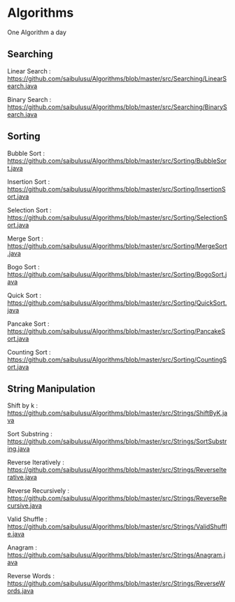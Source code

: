 # Algorithms

One Algorithm a day



## Searching

Linear Search : https://github.com/saibulusu/Algorithms/blob/master/src/Searching/LinearSearch.java

Binary Search : https://github.com/saibulusu/Algorithms/blob/master/src/Searching/BinarySearch.java



## Sorting
Bubble Sort : https://github.com/saibulusu/Algorithms/blob/master/src/Sorting/BubbleSort.java

Insertion Sort : https://github.com/saibulusu/Algorithms/blob/master/src/Sorting/InsertionSort.java

Selection Sort : https://github.com/saibulusu/Algorithms/blob/master/src/Sorting/SelectionSort.java

Merge Sort : https://github.com/saibulusu/Algorithms/blob/master/src/Sorting/MergeSort.java

Bogo Sort : https://github.com/saibulusu/Algorithms/blob/master/src/Sorting/BogoSort.java

Quick Sort : https://github.com/saibulusu/Algorithms/blob/master/src/Sorting/QuickSort.java

Pancake Sort : https://github.com/saibulusu/Algorithms/blob/master/src/Sorting/PancakeSort.java

Counting Sort : https://github.com/saibulusu/Algorithms/blob/master/src/Sorting/CountingSort.java



## String Manipulation
Shift by k : https://github.com/saibulusu/Algorithms/blob/master/src/Strings/ShiftByK.java

Sort Substring : https://github.com/saibulusu/Algorithms/blob/master/src/Strings/SortSubstring.java

Reverse Iteratively : https://github.com/saibulusu/Algorithms/blob/master/src/Strings/ReverseIterative.java

Reverse Recursively : https://github.com/saibulusu/Algorithms/blob/master/src/Strings/ReverseRecursive.java

Valid Shuffle : https://github.com/saibulusu/Algorithms/blob/master/src/Strings/ValidShuffle.java

Anagram : https://github.com/saibulusu/Algorithms/blob/master/src/Strings/Anagram.java

Reverse Words : https://github.com/saibulusu/Algorithms/blob/master/src/Strings/ReverseWords.java
